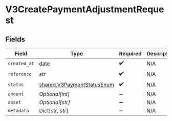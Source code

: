 # V3CreatePaymentAdjustmentRequest


## Fields

| Field                                                                    | Type                                                                     | Required                                                                 | Description                                                              |
| ------------------------------------------------------------------------ | ------------------------------------------------------------------------ | ------------------------------------------------------------------------ | ------------------------------------------------------------------------ |
| `created_at`                                                             | [date](https://docs.python.org/3/library/datetime.html#date-objects)     | :heavy_check_mark:                                                       | N/A                                                                      |
| `reference`                                                              | *str*                                                                    | :heavy_check_mark:                                                       | N/A                                                                      |
| `status`                                                                 | [shared.V3PaymentStatusEnum](../../models/shared/v3paymentstatusenum.md) | :heavy_check_mark:                                                       | N/A                                                                      |
| `amount`                                                                 | *Optional[int]*                                                          | :heavy_minus_sign:                                                       | N/A                                                                      |
| `asset`                                                                  | *Optional[str]*                                                          | :heavy_minus_sign:                                                       | N/A                                                                      |
| `metadata`                                                               | Dict[str, *str*]                                                         | :heavy_minus_sign:                                                       | N/A                                                                      |